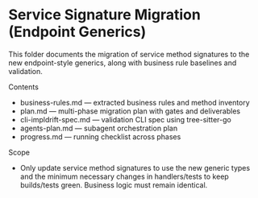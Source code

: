 # Service Signature Migration (Endpoint Generics)

This folder documents the migration of service method signatures to the new endpoint-style generics, along with business rule baselines and validation.

Contents
- business-rules.md — extracted business rules and method inventory
- plan.md — multi-phase migration plan with gates and deliverables
- cli-impldrift-spec.md — validation CLI spec using tree-sitter-go
- agents-plan.md — subagent orchestration plan
- progress.md — running checklist across phases

Scope
- Only update service method signatures to use the new generic types and the minimum necessary changes in handlers/tests to keep builds/tests green. Business logic must remain identical.
